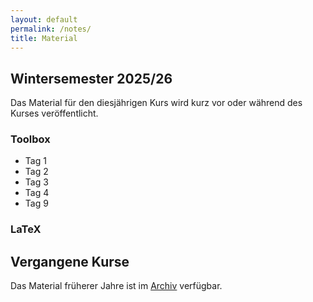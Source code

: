 ```yaml
---
layout: default
permalink: /notes/
title: Material
---
```



## Wintersemester 2025/26

Das Material für den diesjährigen Kurs wird kurz vor oder während des
Kurses veröffentlicht.

### Toolbox
- Tag 1
    <!-- - [Intro-Folien](/files/archive/current/intro.pdf){:target="_blank"} (Stand 23.09.2024) -->
    <!-- - [Python](/files/archive/current/python.html){:target="_blank"} (Stand 23.09.2024) -->
    <!-- - [Aufgaben](/files/archive/current/exercises-toolbox-1.zip) (Stand 23.09.2024) -->
- Tag 2
    <!-- - [Numeric Python](/files/archive/current/numeric-python.html){:target="_blank"} (Stand 24.09.2024) -->
    <!-- - [matplotlib](/files/archive/current/matplotlib.html){:target="_blank"} (Stand 24.09.2024) -->
    <!-- - [Aufgaben](/files/archive/current/exercises-toolbox-2.zip) (Stand 24.09.2024) -->
- Tag 3
    <!-- - [Scientific Python](/files/archive/current/scientific-python.html){:target="_blank"} (Stand 25.09.2024) -->
    <!-- - [uncertainties](/files/archive/current/uncertainties.html){:target="_blank"} (Stand 25.09.2024) -->
    <!-- - [Aufgaben](/files/archive/current/exercises-toolbox-3.zip) (Stand 25.09.2024) -->
- Tag 4
    <!-- - [Unix](/files/archive/current/unix.pdf){:target="_blank"} (Stand 26.09.2024) -->
    <!-- - [git](/files/archive/current/git.pdf){:target="_blank"} (Stand 26.09.2024) -->
    <!-- - [Aufgaben](/files/archive/current/exercises-toolbox-4.zip) (Stand 26.09.2024) -->
- Tag 9
    <!-- - [make](/files/archive/current/make.pdf){:target="_blank"} (Stand 04.10.2024) -->
    <!-- - [Aufgaben](/files/archive/current/exercises-toolbox-5.zip) (Stand 04.10.2024) -->

### LaTeX
<!-- - [Folien](/files/archive/current/latex.pdf){:target="_blank"} (Stand 02.10.2024) -->
<!-- - [Aufgaben Tag 1](/files/archive/current/exercises-latex-1.zip) (Stand 27.09.2024) -->
<!-- - [Aufgaben Tag 2](/files/archive/current/exercises-latex-2.zip) (Stand 29.09.2024) -->
<!-- - [Aufgaben Tag 3](/files/archive/current/exercises-latex-3.zip) (Stand 01.10.2024) -->
<!-- - [Aufgaben Tag 4](/files/archive/current/exercises-latex-4.zip) (Stand 02.10.2024) -->
<!-- - <a href="https://github.com/pep-dortmund/toolbox-workshop-protocol-template" target="_blank">LaTeX Vorlage für Protokolle</a> -->

## Vergangene Kurse

Das Material früherer Jahre ist im [Archiv](/archive/) verfügbar.
